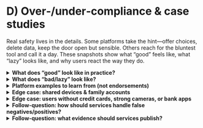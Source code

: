 # D) Over‑/under‑compliance & case studies

Real safety lives in the details. Some platforms take the hint—offer choices, delete data, keep the door open but sensible. Others reach for the bluntest tool and call it a day. These snapshots show what “good” feels like, what “lazy” looks like, and why users react the way they do.

<details>
<summary><strong>What does “good” look like in practice?</strong></summary>
Multiple routes, privacy‑by‑default, clear appeals, and minimal exclusion.

A strong flow offers a low‑friction method first (e.g., facial estimation) and fallbacks (ID+liveness, open banking, MNO, PASS). Images are deleted immediately after estimation, and only an “age OK” token is stored. The service explains methods and appeals in plain English. This aligns with Ofcom’s “highly effective” criteria around robustness, reliability and fairness (see Ofcom’s [children’s codes](https://www.ofcom.org.uk/online-safety/illegal-and-harmful-content/statement-protecting-children-from-harms-online)).
</details>

<details>
<summary><strong>What does “bad/lazy” look like?</strong></summary>
One route for everyone, weak binding, data kept longer than needed, and no memory of a valid check.

A common anti‑pattern is “credit‑card only” gating. It’s easy to ship but weak against parent‑card misuse and exclusionary for users without credit cards. Ofcom treats card checks as acceptable only when they bind to the <em>user</em>, not just “a card exists” (children’s codes). Another anti‑pattern is claiming “no third party” while avoiding equivalent in‑house methods (e.g., ephemeral IDV) that achieve the same privacy outcome.

Coverage in 2025 highlighted these trade‑offs. For example, [“You now need a credit card to access mature content on Steam in the UK”](https://www.gamedeveloper.com/business/you-now-need-a-credit-card-to-access-mature-content-on-steam-in-the-uk) summarised friction and exclusion risks, while Ofcom’s bulletins emphasised offering alternatives and deleting data promptly (see Ofcom’s online safety hub and industry bulletins).
</details>

<details>
<summary><strong>Platform examples to learn from (not endorsements)</strong></summary>

- <strong>Reddit (UK)</strong>: verifier‑backed selfie age estimation with ID fallback; deletion claims; quick unlock of gated content. See coverage of the rollout: [TechCrunch](https://techcrunch.com/2025/07/15/reddit-rolls-out-age-verification-in-the-uk-to-comply-with-new-rules/).

- <strong>Steam (UK)</strong>: “valid credit card on file” = age‑verified; simple but weakly bound and exclusionary. Help page spells it out: [Steam Help](https://help.steampowered.com/en/faqs/view/292B-3DA3-CFC8-97F6). Community threads and press reflect the practical pain points (e.g., debit‑card users; shared devices).

- <strong>Bluesky (UK)</strong>: age‑assurance via an integrator (KWS/Epic) mixing face/ID/payment‑card options; used as a reference by some midsize services (see sourced notes in our research).

These patterns map back to Ofcom’s method menu and fairness expectations. Services that bind to the user, delete data, and offer choices tend to generate less backlash.
</details>

<details>
<summary><strong>Edge case: shared devices & family accounts</strong></summary>
“Card on file” doesn’t prove the person using the device is an adult.

On a shared PC or console, binding to the <em>instrument</em> (card on account) can misrepresent the user. Better designs bind the check to the account holder using estimation or IDV, then remember the result (token). Where family accounts are involved, services should default to teen‑safe settings until an account holder verifies. This aligns with Ofcom’s focus on outcomes rather than a single tool (children’s codes).
</details>

<details>
<summary><strong>Edge case: users without credit cards, strong cameras, or bank apps</strong></summary>
“Highly effective” is about outcomes, so offer more than one route.

Good implementations provide non‑card, non‑face options: open banking (bank confirms “over 18”), MNO checks (carrier adult flag), PASS (digital proof of age), or ID+liveness via webcam. If estimation fails due to camera/lighting, a quick retry or fallback should be available. See Ofcom’s accepted methods and fairness expectations (children’s codes).
</details>

<details>
<summary><strong>Follow‑question: how should services handle false negatives/positives?</strong></summary>
Offer retries, switch methods, and provide a fast appeal.

A mis‑ageing event shouldn’t strand an adult user. Provide a rapid retry path (e.g., better lighting) or a switch to IDV/open banking/MNO/PASS. Keep an appeal route with human review for edge cases. These steps satisfy Ofcom’s reliability/fairness lens without diluting the protection goal (children’s codes).
</details>

<details>
<summary><strong>Follow‑question: what evidence should services publish?</strong></summary>
Method choices, deletion/retention, fallback ladder, and appeal stats.

Plain‑English notices should explain which methods are offered, whether images are deleted, what fallbacks exist, and how appeals work. Transparency reports should include high‑level metrics on verification success/failure and complaint outcomes. The OSA’s transparency expectations and Ofcom’s audit powers support this (see the government’s [OSA explainer](https://www.gov.uk/government/publications/online-safety-act-explainer/online-safety-act-explainer) and Ofcom’s [roadmap to regulation](https://www.ofcom.org.uk/online-safety/illegal-and-harmful-content/roadmap-to-regulation)).
</details>

